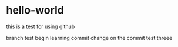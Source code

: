 # hello-world
this is a test for using github

branch test
begin learning commit change on the commit
test threee
